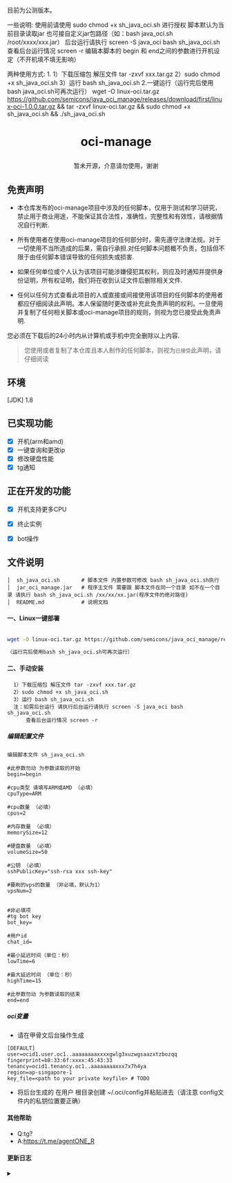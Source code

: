目前为公测版本。

一些说明:
使用前请使用 sudo chmod +x sh_java_oci.sh 进行授权
脚本默认为当前目录读取jar 也可接自定义jar包路径（如：bash java_oci.sh /root/xxxx/xxx.jar）
后台运行请执行 screen -S java_oci bash sh_java_oci.sh
查看后台运行情况 screen -r
编辑本脚本的 begin 和 end之间的参数进行开机设定（不开机填不填无影响）

两种使用方式:
1.
  1）下载压缩包 解压文件 tar -zxvf xxx.tar.gz 
  2）sudo chmod +x sh_java_oci.sh
  3）运行 bash sh_java_oci.sh
2.一键运行（运行完后使用bash java_oci.sh可再次运行）
  wget -O linux-oci.tar.gz https://github.com/semicons/java_oci_manage/releases/download/first/linux-oci-1.0.0.tar.gz && tar -zxvf linux-oci.tar.gz && sudo chmod +x   sh_java_oci.sh && ./sh_java_oci.sh

# <p align="center">oci-manage</p>
<p align="center">暂未开源，介意请勿使用，谢谢</P>

## 免责声明
- 本仓库发布的oci-manage项目中涉及的任何脚本，仅用于测试和学习研究，禁止用于商业用途，不能保证其合法性，准确性，完整性和有效性，请根据情况自行判断.

- 所有使用者在使用oci-manage项目的任何部分时，需先遵守法律法规。对于一切使用不当所造成的后果，需自行承担.对任何脚本问题概不负责，包括但不限于由任何脚本错误导致的任何损失或损害.

- 如果任何单位或个人认为该项目可能涉嫌侵犯其权利，则应及时通知并提供身份证明，所有权证明，我们将在收到认证文件后删除相关文件.

- 任何以任何方式查看此项目的人或直接或间接使用该项目的任何脚本的使用者都应仔细阅读此声明。本人保留随时更改或补充此免责声明的权利。一旦使用并复制了任何相关脚本或oci-manage项目的规则，则视为您已接受此免责声明.

您必须在下载后的24小时内从计算机或手机中完全删除以上内容.

> 您使用或者复制了本仓库且本人制作的任何脚本，则视为`已接受`此声明，请仔细阅读

## 环境

[JDK] 1.8

## 已实现功能
* [x] 开机(arm和amd)
* [x] 一键查询和更改ip
* [x] 修改硬盘性能
* [x] tg通知

## 正在开发的功能
* [x] 开机支持更多CPU
* [x] 终止实例
* [x] bot操作


## 文件说明
```text
│  sh_java_oci.sh       # 脚本文件 内置参数可修改 bash sh_java_oci.sh执行 
│  jar_oci_manage.jar   # 程序主文件 需要跟 脚本文件在同一个目录 如不在一个目录 请执行 bash sh_java_oci.sh /xx/xx/xx.jar(程序文件的绝对路径)
│  README.md            # 说明文档
```

#### 一、Linux一键部署
```bash

wget -O linux-oci.tar.gz https://github.com/semicons/java_oci_manage/releases/download/first/linux-oci-1.0.0.tar.gz && tar -zxvf linux-oci.tar.gz && sudo chmod +x   sh_java_oci.sh && ./sh_java_oci.sh

（运行完后使用bash sh_java_oci.sh可再次运行）
```

#### 二、手动安装
```text
  1）下载压缩包 解压文件 tar -zxvf xxx.tar.gz 
  2）sudo chmod +x sh_java_oci.sh
  3）运行 bash sh_java_oci.sh 
  注：如需后台运行 请执行后台运行请执行 screen -S java_oci bash sh_java_oci.sh
      查看后台运行情况 screen -r
```

##### 编辑配置文件
```text
编辑脚本文件 sh_java_oci.sh

#此参数勿动 为参数读取的开始
begin=begin

#cpu类型 请填写ARM或AMD （必填）
cpuType=ARM

#cpu数量 （必填）
cpus=2

#内存数量 （必填）
memorySize=12

#硬盘数量 （必填）
volumeSize=50

#公钥 （必填）
sshPublicKey="ssh-rsa xxx ssh-key"

#要刷的vps的数量 （非必填，默认为1）
vpsNum=2


#非必填项
#tg bot key
bot_key=

#用户id
chat_id=

#最小延迟时间（单位：秒）
lowTime=6

#最大延迟时间 （单位：秒）
highTime=15

#此参数勿动 为参数读取的结束
end=end
```

##### oci变量
- 请在甲骨文后台操作生成
```text
[DEFAULT]
user=ocid1.user.oc1..aaaaaaaaxxxxgwlg3xuzwgsaazxtzbozqq
fingerprint=b8:33:6f:xxxx:45:43:33
tenancy=ocid1.tenancy.oc1..aaaaaaaaxxx7x7h4ya
region=ap-singapore-1
key_file=<path to your private keyfile> # TODO
```
- 将后台生成的 在用户 根目录创建 ~/.oci/config并粘贴进去（请注意 config文件内的私钥位置要正确）


#### 其他帮助
- Q:tg?
- A:https://t.me/agentONE_R


#### 更新日志
<details>
<summary> </summary>
 
> 证明该项目仍然存活


</details>
